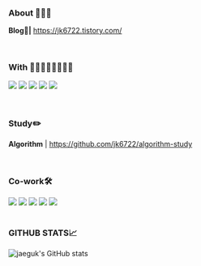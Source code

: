 <div align="flex-start">

### About 👨🏻‍💻 

**Blog📖|** https://jk6722.tistory.com/

<br>

<div align="flex-start">

### With 👨🏻‍👩🏻‍👧🏻‍👦🏻
<a href="https://github.com/baby-deviloper" target="_blank"><img src="https://img.shields.io/badge/baby_deviloper-31A8FF?style=for-the-badge&logo=Dev.to&logoColor=#61DAFB"></a>
<a href="https://github.com/orgs/Kusitms-28th-HDmedi-B" target="_blank"><img src="https://img.shields.io/badge/HDMedi_B-0CAA41?style=for-the-badge&logo=Dev.to&logoColor=#61DAFB"></a>
<a href="https://github.com/orgs/Kusitms-28th-Kukathon-F" target="_blank"><img src="https://img.shields.io/badge/tumbly.-36465D?style=for-the-badge&logo=Tumblr&logoColor=#36465D"></a>
<a href="https://github.com/orgs/Kusitms-28th-Meet-Up-B" target="_blank"><img src="https://img.shields.io/badge/travelmaker.-3EA2FF?style=for-the-badge&logo=Dev.to&logoColor=#36465D"></a>
<a href="https://github.com/orgs/Linfluencer" target="_blank"><img src="https://img.shields.io/badge/Linpl.-FF0000?style=for-the-badge&logo=YouTube&logoColor=#36465D"></a>
</div>

<br>

<div align="flex-start">
  
### Study✏️
**Algorithm** | https://github.com/jk6722/algorithm-study

<br>

<div align="flex-start">
  
### Co-work🛠️
<img src="https://img.shields.io/badge/Git-F05032?style=flat&logo=Git&logoColor=white">
<img src="https://img.shields.io/badge/Github-181717?style=flat&logo=Github&logoColor=white">
<img src="https://img.shields.io/badge/GitLab-FC6D26?style=flat&logo=GitLab&logoColor=white">
<img src="https://img.shields.io/badge/Notion-000000?style=flat&logo=Notion&logoColor=white"/>
<img src="https://img.shields.io/badge/Figma-F24E1E?style=flat&logo=Figma&logoColor=white"/>

</div>
<br >

<div align="flex-start">

### GITHUB STATS📈
![jaeguk's GitHub stats](https://github-readme-stats.vercel.app/api?username=jk6722&show_icons=true&theme=tokyonight)

</div>

<!--
**jk6722/jk6722** is a ✨ _special_ ✨ repository because its `README.md` (this file) appears on your GitHub profile.

Here are some ideas to get you started:

- 🔭 I’m currently working on ...
- 🌱 I’m currently learning ...
- 👯 I’m looking to collaborate on ...
- 🤔 I’m looking for help with ...
- 💬 Ask me about ...
- 📫 How to reach me: ...
- 😄 Pronouns: ...
- ⚡ Fun fact: ...
-->
